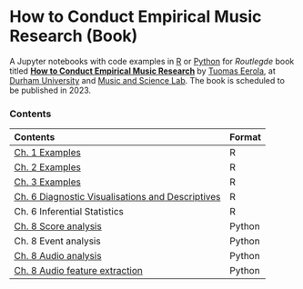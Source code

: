 # How to Conduct Empirical Music Research (Book)

A Jupyter notebooks with code examples in [R](https://www.r-project.org/) or [Python](https://www.python.org/) for _Routlegde_ book titled **[How to Conduct Empirical Music Research](https://github.com/tuomaseerola/emr)** by [Tuomas Eerola](https://www.durham.ac.uk/staff/tuomas-eerola/), at [Durham University](https://www.durham.ac.uk) and [Music and Science Lab](https://musicscience.net). The book is scheduled to be published in 2023.

### Contents

| Contents                                              | Format |
|:------------------------------------------------------|:-------|
| [Ch. 1 Examples](Ch1_examples.ipynb)                                  | R      |
| [Ch. 2 Examples](Ch2_examples.ipynb)                                  | R      |
| [Ch. 3 Examples](Ch3_examples.ipynb)                                  | R      |
| [Ch. 6 Diagnostic Visualisations and Descriptives](Chapter06_basic.ipynb)| R      |
| Ch. 6 Inferential Statistics                          | R      |
| [Ch. 8 Score analysis](Chapter08_score.ipynb)                            | Python |
| Ch. 8 Event analysis                                  | Python |
| [Ch. 8 Audio analysis](Chapter08_audio.ipynb)                            | Python |
| [Ch. 8 Audio feature extraction](Chapter08_feature_extraction.ipynb)                  | Python |

